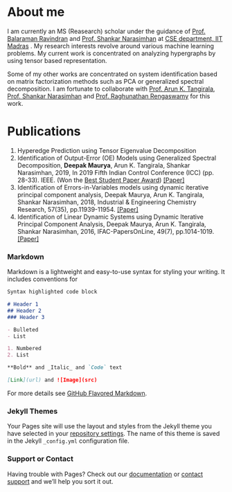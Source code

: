 # About me
I am currently an MS (Reasearch) scholar under the guidance of <a href="http://www.cse.iitm.ac.in/~ravi/"> Prof. Balaraman Ravindran</a> and <a href="http://www.che.iitm.ac.in/~naras/"> Prof. Shankar Narasimhan</a> at <a href="http://www.cse.iitm.ac.in/"> CSE department, IIT Madras</a> . My research interests revolve around various machine learning problems. My current work is concentrated on analyzing hypergraphs by using tensor based representation. 

Some of my other works are concentrated on system identification based on matrix factorization methods such as PCA or generalized spectral decomposition. I am fortunate to collaborate with <a href="http://arunkt.wixsite.com/homepage"> Prof. Arun K. Tangirala</a>, <a href="http://www.che.iitm.ac.in/~naras/"> Prof. Shankar Narasimhan</a> and <a href="https://web.iitm.ac.in/ibse/team/Raghunathan-Rengaswamy.html"> Prof. Raghunathan Rengaswamy</a> for this work. 

# Publications 
1. Hyperedge Prediction using Tensor Eigenvalue Decomposition 
2. Identification of Output-Error (OE) Models using Generalized Spectral Decomposition, **Deepak Maurya**, Arun K. Tangirala, Shankar Narasimhan, 2019, In 2019 Fifth Indian Control Conference (ICC) (pp. 28-33). IEEE. (Won the <a href="http://icc.org.in/2019/best-student-paper-award/">Best Student Paper Award</a>) <a href="https://ieeexplore.ieee.org/abstract/document/8715582/">[Paper]</a> 
3. Identification of Errors-in-Variables models using dynamic iterative principal component analysis, Deepak Maurya, Arun K. Tangirala, Shankar Narasimhan, 2018, Industrial & Engineering Chemistry Research, 57(35), pp.11939-11954. <a href="https://pubs.acs.org/doi/abs/10.1021/acs.iecr.8b01374">[Paper]</a>   
4. Identification of Linear Dynamic Systems using Dynamic Iterative Principal Component Analysis, Deepak Maurya, Arun K. Tangirala, Shankar Narasimhan, 2016, IFAC-PapersOnLine, 49(7), pp.1014-1019.<a href="https://www.sciencedirect.com/science/article/pii/S2405896316305420">[Paper]</a>   

### Markdown

Markdown is a lightweight and easy-to-use syntax for styling your writing. It includes conventions for

```markdown
Syntax highlighted code block

# Header 1
## Header 2
### Header 3

- Bulleted
- List

1. Numbered
2. List

**Bold** and _Italic_ and `Code` text

[Link](url) and ![Image](src)
```

For more details see [GitHub Flavored Markdown](https://guides.github.com/features/mastering-markdown/).

### Jekyll Themes

Your Pages site will use the layout and styles from the Jekyll theme you have selected in your [repository settings](https://github.com/d-maurya/web/settings). The name of this theme is saved in the Jekyll `_config.yml` configuration file.

### Support or Contact

Having trouble with Pages? Check out our [documentation](https://help.github.com/categories/github-pages-basics/) or [contact support](https://github.com/contact) and we’ll help you sort it out.
